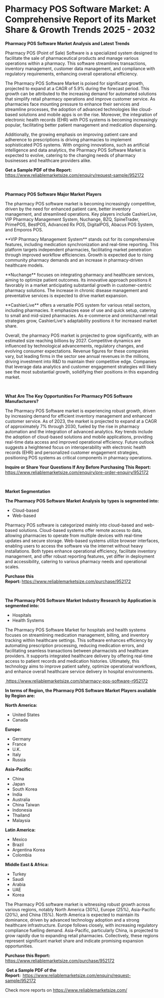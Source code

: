 <p><h1>Pharmacy POS Software Market: A Comprehensive Report of its Market Share & Growth Trends 2025 - 2032</h1></p><p><strong>Pharmacy POS Software Market Analysis and Latest Trends</strong></p>
<p><p>Pharmacy POS (Point of Sale) Software is a specialized system designed to facilitate the sale of pharmaceutical products and manage various operations within a pharmacy. This software streamlines transactions, inventory management, customer data management, and compliance with regulatory requirements, enhancing overall operational efficiency.</p><p>The Pharmacy POS Software Market is poised for significant growth, projected to expand at a CAGR of 5.9% during the forecast period. This growth can be attributed to the increasing demand for automated solutions that simplify retail pharmacy operations and improve customer service. As pharmacies face mounting pressure to enhance their services and streamline processes, the adoption of advanced technologies like cloud-based solutions and mobile apps is on the rise. Moreover, the integration of electronic health records (EHR) with POS systems is becoming increasingly popular, facilitating better patient management and medication dispensing.</p><p>Additionally, the growing emphasis on improving patient care and adherence to prescriptions is driving pharmacies to implement sophisticated POS systems. With ongoing innovations, such as artificial intelligence and data analytics, the Pharmacy POS Software Market is expected to evolve, catering to the changing needs of pharmacy businesses and healthcare providers alike.</p></p>
<p><strong>Get a Sample PDF of the Report:&nbsp;</strong> <a href="https://www.reliablemarketsize.com/enquiry/request-sample/952172?utm_campaign=3029&utm_medium=2&utm_source=Github&utm_content=ia&utm_term=06032025&utm_id=pharmacy-pos-software">https://www.reliablemarketsize.com/enquiry/request-sample/952172</a></p>
<p>&nbsp;</p>
<p><strong>Pharmacy POS Software Major Market Players</strong></p>
<p><p>The pharmacy POS software market is becoming increasingly competitive, driven by the need for enhanced patient care, better inventory management, and streamlined operations. Key players include CashierLive, VIP Pharmacy Management System, Nuchange, BZQ, SpineTrader, PrimePOS, BestPOS, Advanced Rx POS, DigitalPOS, Abacus POS System, and Emporos POS.</p><p>**VIP Pharmacy Management System** stands out for its comprehensive features, including medication synchronization and real-time reporting. This platform targets independent pharmacies, facilitating market penetration through improved workflow efficiencies. Growth is expected due to rising community pharmacy demands and an increase in pharmacy-driven healthcare models.</p><p>**Nuchange** focuses on integrating pharmacy and healthcare services, aiming to optimize patient outcomes. Its innovative approach positions it favorably in a market anticipating substantial growth in customer-centric pharmacy solutions. The increase in chronic disease management and preventative services is expected to drive market expansion.</p><p>**CashierLive** offers a versatile POS system for various retail sectors, including pharmacies. It emphasizes ease of use and quick setup, catering to small and mid-sized pharmacies. As e-commerce and omnichannel retail strategies grow, CashierLive's adaptability positions it for increased market share.</p><p>Overall, the pharmacy POS market is projected to grow significantly, with an estimated size reaching billions by 2027. Competitive dynamics are influenced by technological advancements, regulatory changes, and evolving consumer expectations. Revenue figures for these companies vary, but leading firms in the sector see annual revenues in the millions, driving investment into R&D to maintain their competitive edge. Companies that leverage data analytics and customer engagement strategies will likely see the most substantial growth, solidifying their positions in this expanding market.</p></p>
<p>&nbsp;</p>
<p><strong>What Are The Key Opportunities For Pharmacy POS Software Manufacturers?</strong></p>
<p><p>The Pharmacy POS Software market is experiencing robust growth, driven by increasing demand for efficient inventory management and enhanced customer service. As of 2023, the market is projected to expand at a CAGR of approximately 7% through 2030, fueled by the rise in pharmacy automation and the integration of advanced analytics. Key trends include the adoption of cloud-based solutions and mobile applications, providing real-time data access and improved operational efficiency. Future outlook suggests a heightened focus on interoperability with electronic health records (EHR) and personalized customer engagement strategies, positioning POS systems as critical components in pharmacy operations.</p></p>
<p><strong>Inquire or Share Your Questions If Any Before Purchasing This Report:</strong> <a href="https://www.reliablemarketsize.com/enquiry/pre-order-enquiry/952172?utm_campaign=3029&utm_medium=2&utm_source=Github&utm_content=ia&utm_term=06032025&utm_id=pharmacy-pos-software">https://www.reliablemarketsize.com/enquiry/pre-order-enquiry/952172</a></p>
<p>&nbsp;</p>
<p><strong>Market Segmentation</strong></p>
<p><strong>The Pharmacy POS Software Market Analysis by types is segmented into:</strong></p>
<p><ul><li>Cloud-based</li><li>Web-based</li></ul></p>
<p><p>Pharmacy POS software is categorized mainly into cloud-based and web-based solutions. Cloud-based systems offer remote access to data, allowing pharmacies to operate from multiple devices with real-time updates and secure storage. Web-based systems utilize browser interfaces, enabling users to access the software via the internet without heavy installations. Both types enhance operational efficiency, facilitate inventory management, and offer robust reporting features, yet differ in deployment and accessibility, catering to various pharmacy needs and operational scales.</p></p>
<p><strong>Purchase this Report:&nbsp;</strong><a href="https://www.reliablemarketsize.com/purchase/952172?utm_campaign=3029&utm_medium=2&utm_source=Github&utm_content=ia&utm_term=06032025&utm_id=pharmacy-pos-software">https://www.reliablemarketsize.com/purchase/952172</a></p>
<p>&nbsp;</p>
<p><strong>The Pharmacy POS Software Market Industry Research by Application is segmented into:</strong></p>
<p><ul><li>Hospitals</li><li>Health Systems</li></ul></p>
<p><p>The Pharmacy POS Software Market for hospitals and health systems focuses on streamlining medication management, billing, and inventory tracking within healthcare settings. This software enhances efficiency by automating prescription processing, reducing medication errors, and facilitating seamless transactions between pharmacists and healthcare providers. It supports integrated healthcare delivery by offering real-time access to patient records and medication histories. Ultimately, this technology aims to improve patient safety, optimize operational workflows, and enhance overall healthcare service delivery in hospital environments.</p></p>
<p><a href="https://www.reliablemarketsize.com/pharmacy-pos-software-r952172?utm_campaign=3029&utm_medium=2&utm_source=Github&utm_content=ia&utm_term=06032025&utm_id=pharmacy-pos-software">&nbsp;https://www.reliablemarketsize.com/pharmacy-pos-software-r952172</a></p>
<p><strong>In terms of Region, the Pharmacy POS Software Market Players available by Region are:</strong></p>
<p>
    <p> <strong> North America: </strong>
        <ul>
            <li>United States</li>
            <li>Canada</li>
        </ul>
        </p> 
    <p> <strong> Europe: </strong>
        <ul>
            <li>Germany</li>
            <li>France</li>
            <li>U.K.</li>
            <li>Italy</li>
            <li>Russia</li>
        </ul>
        </p> 
    <p> <strong> Asia-Pacific: </strong>
        <ul>
            <li>China</li>
            <li>Japan</li>
            <li>South Korea</li>
            <li>India</li>
            <li>Australia</li>
            <li>China Taiwan</li>
            <li>Indonesia</li>
            <li>Thailand</li>
            <li>Malaysia</li>
        </ul>
        </p> 
    <p> <strong> Latin America: </strong>
        <ul>
            <li>Mexico</li>
            <li>Brazil</li>
            <li>Argentina Korea</li>
            <li>Colombia</li>
        </ul>
        </p> 
    <p> <strong> Middle East & Africa: </strong>
        <ul>
            <li>Turkey</li>
            <li>Saudi</li>
            <li>Arabia</li>
            <li>UAE</li>
            <li>Korea</li>
        </ul>
    </p>
    </p>
<p><p>The Pharmacy POS software market is witnessing robust growth across various regions, notably North America (30%), Europe (25%), Asia-Pacific (20%), and China (15%). North America is expected to maintain its dominance, driven by advanced technology adoption and a strong healthcare infrastructure. Europe follows closely, with increasing regulatory compliance fuelling demand. Asia-Pacific, particularly China, is projected to grow rapidly due to expanding retail pharmacies. Collectively, these regions represent significant market share and indicate promising expansion opportunities.</p></p>
<p><strong>Purchase this Report: </strong><a href="https://www.reliablemarketsize.com/purchase/952172?utm_campaign=3029&utm_medium=2&utm_source=Github&utm_content=ia&utm_term=06032025&utm_id=pharmacy-pos-software">https://www.reliablemarketsize.com/purchase/952172</a></p>
<p>&nbsp;<strong>Get a Sample PDF of the Report:&nbsp;&nbsp;</strong><a href="https://www.reliablemarketsize.com/enquiry/request-sample/952172?utm_campaign=3029&utm_medium=2&utm_source=Github&utm_content=ia&utm_term=06032025&utm_id=pharmacy-pos-software">https://www.reliablemarketsize.com/enquiry/request-sample/952172</a></p>
<p><strong></strong></p>
<p>Check more reports on <a href="https://www.reliablemarketsize.com/?utm_campaign=3029&utm_medium=2&utm_source=Github&utm_content=ia&utm_term=06032025&utm_id=pharmacy-pos-software">https://www.reliablemarketsize.com/</a></p>